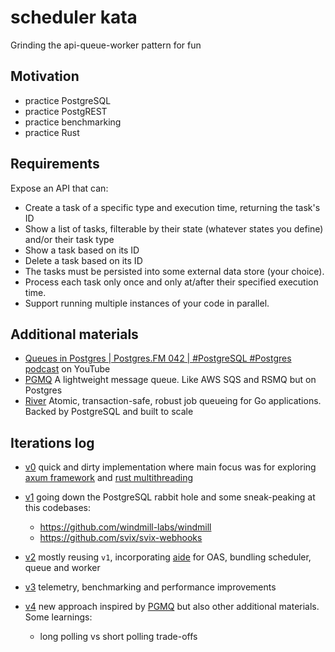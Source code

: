 # scheduler kata

Grinding the api-queue-worker pattern for fun

## Motivation

* practice PostgreSQL
* practice PostgREST
* practice benchmarking
* practice Rust


## Requirements

Expose an API that can:
* Create a task of a specific type and execution time, returning the task's ID
* Show a list of tasks, filterable by their state (whatever states you define)
  and/or their task type
* Show a task based on its ID
* Delete a task based on its ID
* The tasks must be persisted into some external data store (your choice).
* Process each task only once and only at/after their specified execution time.
* Support running multiple instances of your code in parallel.


## Additional materials
* [Queues in Postgres | Postgres.FM 042 | #PostgreSQL #Postgres
  podcast](https://www.youtube.com/watch?v=mW5z5NYpGeA) on YouTube
* [PGMQ](https://github.com/tembo-io/pgmq) A lightweight message queue. Like
  AWS SQS and RSMQ but on Postgres
* [River](https://github.com/riverqueue/river) Atomic, transaction-safe, robust
  job queueing for Go applications. Backed by PostgreSQL and built to scale


## Iterations log

* [v0](https://github.com/mrl5/scheduler-kata/tree/v0) quick and dirty
  implementation where main focus was for exploring [axum
  framework](https://docs.rs/axum/latest/axum/) and [rust
  multithreading](https://kerkour.com/multithreading-in-rust)

* [v1](https://github.com/mrl5/scheduler-kata/tree/v1) going down the
  PostgreSQL rabbit hole and some sneak-peaking at this codebases:
  * https://github.com/windmill-labs/windmill
  * https://github.com/svix/svix-webhooks

* [v2](https://github.com/mrl5/scheduler-kata/tree/v2) mostly reusing `v1`,
  incorporating [aide](https://github.com/tamasfe/aide) for OAS, bundling
  scheduler, queue and worker

* [v3](https://github.com/mrl5/scheduler-kata/tree/v3) telemetry, benchmarking and
  performance improvements

* [v4](https://github.com/mrl5/scheduler-kata) new approach inspired by
  [PGMQ](https://github.com/tembo-io/pgmq) but also other additional materials.
  Some learnings:
  * long polling vs short polling trade-offs
